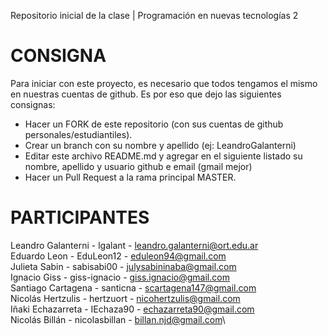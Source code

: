 Repositorio inicial de la clase | Programación en nuevas tecnologías 2

# CONSIGNA

Para iniciar con este proyecto, es necesario que todos tengamos el mismo en nuestras cuentas de github. Es por eso que dejo las siguientes consignas:

- Hacer un FORK de este repositorio (con sus cuentas de github personales/estudiantiles).
- Crear un branch con su nombre y apellido  (ej: LeandroGalanterni)
- Editar este archivo README.md y agregar en el siguiente listado su nombre, apellido y usuario github e email (gmail mejor)
- Hacer un Pull Request a la rama principal MASTER.

# PARTICIPANTES
Leandro Galanterni - lgalant - leandro.galanterni@ort.edu.ar\
Eduardo Leon - EduLeon12 - eduleon94@gmail.com\
Julieta Sabin - sabisabi00 - julysabininaba@gmail.com\
Ignacio Giss - giss-ignacio - giss.ignacio@gmail.com\
Santiago Cartagena - santicna - scartagena147@gmail.com\
Nicolás Hertzulis - hertzuort - nicohertzulis@gmail.com\
Iñaki Echazarreta - IEchaza90 - echazarreta90@gmail.com\
Nicolás Billán - nicolasbillan - billan.njd@gmail.com\
 
